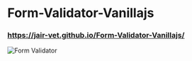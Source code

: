 # Form-Validator-Vanillajs

### https://jair-vet.github.io/Form-Validator-Vanillajs/

![Form Validator](https://user-images.githubusercontent.com/63264620/213536195-b3780fb4-a095-4205-a972-4837a6221a60.png)
